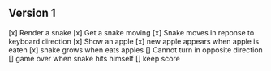 ## Version 1
[x] Render a snake
[x] Get a snake moving
[x] Snake moves in reponse to keyboard direction
[x] Show an apple
[x] new apple appears when apple is eaten
[x] snake grows when eats apples
[] Cannot turn in opposite direction
[] game over when snake hits himself
[] keep score
